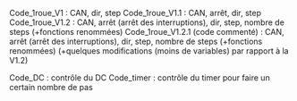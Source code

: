 Code_1roue_V1 : CAN, dir, step
Code_1roue_V1.1 : CAN, arrêt, dir, step
Code_1roue_V1.2 : CAN, arrêt (arrêt des interruptions), dir, step, nombre de steps (+fonctions renommées)
Code_1roue_V1.2.1 (code commenté) : CAN, arrêt (arrêt des interruptions), dir, step, nombre de steps (+fonctions renommées) (+quelques modifications (moins de variables) par rapport à la V1.2)

Code_DC : contrôle du DC
Code_timer : contrôle du timer pour faire un certain nombre de pas